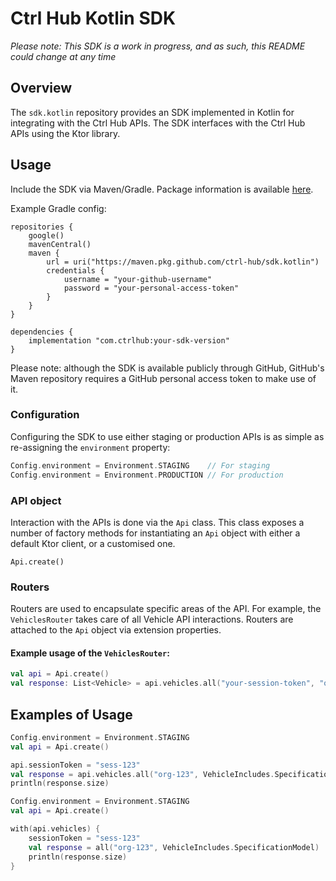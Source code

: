 # Ctrl Hub Kotlin SDK

*Please note: This SDK is a work in progress, and as such, this README could change at any time*

## Overview

The `sdk.kotlin` repository provides an SDK implemented in Kotlin for integrating with the Ctrl Hub APIs. The SDK interfaces with the Ctrl Hub APIs using the Ktor library.

## Usage

Include the SDK via Maven/Gradle. Package information is available [here](https://github.com/ctrl-hub/sdk.kotlin/packages/2363087).

Example Gradle config:

```declarative
repositories {
    google()
    mavenCentral()
    maven {
        url = uri("https://maven.pkg.github.com/ctrl-hub/sdk.kotlin")
        credentials {
            username = "your-github-username"
            password = "your-personal-access-token"
        }
    }
}

dependencies {
    implementation "com.ctrlhub:your-sdk-version"
}
```
Please note: although the SDK is available publicly through GitHub, GitHub's Maven repository requires a GitHub personal access token to make use of it.

### Configuration

Configuring the SDK to use either staging or production APIs is as simple as re-assigning the `environment` property:

```kotlin
Config.environment = Environment.STAGING    // For staging
Config.environment = Environment.PRODUCTION // For production
```

### API object
Interaction with the APIs is done via the `Api` class. This class exposes a number of factory methods for instantiating an `Api` object with either a default Ktor client, or a customised one.

```Api.create()```

### Routers
Routers are used to encapsulate specific areas of the API. For example, the `VehiclesRouter` takes care of all Vehicle API interactions. Routers are attached to the `Api` object via extension properties. 

#### Example usage of the `VehiclesRouter`:

```kotlin
val api = Api.create()
val response: List<Vehicle> = api.vehicles.all("your-session-token", "organisation-id", VehicleIncludes.SpecificationModel)
```

## Examples of Usage

```kotlin
Config.environment = Environment.STAGING
val api = Api.create()

api.sessionToken = "sess-123"
val response = api.vehicles.all("org-123", VehicleIncludes.SpecificationModel)
println(response.size)
```

```kotlin
Config.environment = Environment.STAGING
val api = Api.create()

with(api.vehicles) {
    sessionToken = "sess-123"
    val response = all("org-123", VehicleIncludes.SpecificationModel)
    println(response.size)
}
```